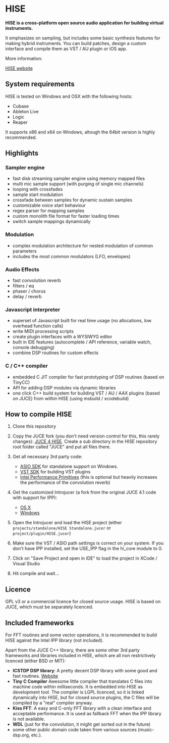 # HISE

**HISE is a cross-platform open source audio application for building virtual instruments.**

It emphasizes on sampling, but includes some basic synthesis features for making hybrid instruments. 
You can build patches, design a custom interface and compile them as VST / AU plugin or iOS app. 

More information:

[HISE website](http://hise.audio)

## System requirements

HISE is tested on Windows and OSX with the following hosts:

- Cubase
- Ableton Live
- Logic
- Reaper

It supports x86 and x64 on Windows, altough the 64bit version is highly recommended.

## Highlights

### Sampler engine

- fast disk streaming sampler engine using memory mapped files
- multi mic sample support (with purging of single mic channels)
- looping with crossfades
- sample start modulation
- crossfade between samples for dynamic sustain samples
- customizable voice start behaviour
- regex parser for mapping samples
- custom monolith file format for faster loading times
- switch sample mappings dynamically

### Modulation

- complex modulation architecture for nested modulation of common parameters
- includes the most common modulators (LFO, envelopes)

### Audio Effects

- fast convolution reverb
- filters / eq
- phaser / chorus
- delay / reverb

### Javascript interpreter

- superset of Javascript built for real time usage (no allocations, low overhead function calls)
- write MIDI processing scripts
- create plugin interfaces with a WYSIWYG editor
- built in IDE features (autocomplete / API reference, variable watch, console debugging)
- combine DSP routines for custom effects

### C / C++ compiler

- embedded C JIT compiler for fast prototyping of DSP routines (based on TinyCC)
- API for adding DSP modules via dynamic libraries
- one click C++ build system for building VST / AU / AAX plugins (based on JUCE) from within HISE (using msbuild / xcodebuild)

## How to compile HISE

1. Clone this repository

2. Copy the JUCE fork (you don't need version control for this, this rarely changes): 
   [JUCE 4 HISE](https://github.com/christophhart/JUCE4HISE). Create a sub directory in the HISE repository root folder called "JUCE" and put all files there.

3. Get all necessary 3rd party code:
	- [ASIO SDK](http://www.steinberg.net/sdk_downloads/asiosdk2.3.zip) for standalone support on Windows.
	- [VST SDK](http://www.steinberg.net/sdk_downloads/vstsdk366_27_06_2016_build_61.zip) for building VST plugins
	- [Intel Performance Primitives](https://software.intel.com/en-us/articles/free-ipp) (this is optional but heavily increases the performance of the convolution reverb)

4. Get the customized Introjucer (a fork from the original JUCE 4.1 code with support for IPP): 
    - [OS X](https://github.com/christophhart/JUCE4HISE/files/492650/Introjucer.OS.X.zip)
    - [Windows](https://github.com/christophhart/JUCE4HISE/files/492662/The.Introjucer.Windows.zip)

5. Open the Introjucer and load the HISE project (either `projects/standalone/HISE Standalone.jucer` or `project/plugin/HISE.jucer`)

6. Make sure the VST / ASIO path settings is correct on your system. If you don't have IPP installed, set the USE_IPP flag in the hi_core module to 0.

7. Click on "Save Project and open in IDE" to load the project in XCode / Visual Studio

8. Hit compile and wait...


## Licence

GPL v3 or a commercial licence for closed source usage. HISE is based on JUCE, which must be separately licenced.

## Included frameworks

For FFT routines and some vector operations, it is recommended to build HISE against the Intel IPP library (not included).

Apart from the JUCE C++ library, there are some other 3rd party frameworks and libraries included in HISE, which are all non restrictively licenced (either BSD or MIT):

- **ICSTDP DSP library**: A pretty decent DSP library with some good and fast routines.   [Website](https://www.zhdk.ch/index.php?id=icst_dsplibrary)
- **Tiny C Compiler** Awesome little compiler that translates C files into machine code within milliseconds. It is embedded into HISE as development tool. The compiler is LGPL licenced, so it is linked dynamically into HISE, but for closed source plugins, the C files will be compiled by a "real" compiler anyway.
- **Kiss FFT**: A easy and C-only FFT library with a clean interface and acceptable performance. It is used as fallback FFT when the IPP library is not available.
- **WDL** (just for the convolution, it might get sorted out in the future)
- some other public domain code taken from various sources (music-dsp.org, etc.).
